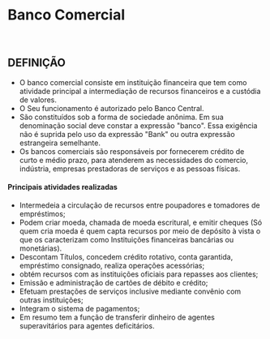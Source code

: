 # Banco Comercial

<br>

## DEFINIÇÃO
* O banco comercial consiste em instituição financeira que tem como atividade principal a intermediação de recursos financeiros e a custódia de valores.
* O Seu funcionamento é autorizado pelo Banco Central.
* São constituídos sob a forma de sociedade anônima. Em sua denominação social deve constar a expressão "banco". Essa exigência não é suprida pelo uso da expressão "Bank" ou outra expressão estrangeira semelhante.
* Os bancos comerciais são responsáveis por fornecerem crédito de curto e médio prazo, para atenderem as necessidades do comercio, indústria, empresas prestadoras de serviços e as pessoas físicas.

#### Principais atividades realizadas
* Intermedeia a circulação de recursos entre poupadores e tomadores de empréstimos;
* Podem criar moeda, chamada de moeda escritural, e emitir cheques (Só quem cria moeda é quem capta recursos por meio de depósito à vista o que os caracterizam como Instituições financeiras bancárias ou monetárias).
* Descontam Títulos, concedem crédito rotativo, conta garantida, empréstimo consignado, realiza operações acessórias;
* obtém recursos com as instituições oficiais para repasses aos clientes;
* Emissão e administração de cartões de débito e crédito;
* Efetuam prestações de serviços inclusive mediante convênio com outras instituições;
* Integram o sistema de pagamentos;
* Em resumo tem a função de transferir dinheiro de agentes superavitários para agentes deficitários.